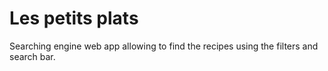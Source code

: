# Les petits plats
Searching engine web app allowing to find the recipes using the filters and search bar.
